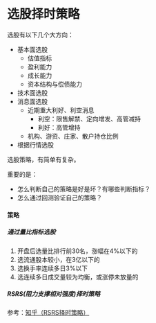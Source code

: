 # 选股择时策略



选股有以下几个大方向：

* 基本面选股
    * 估值指标
    * 盈利能力
    * 成长能力
    * 资本结构与偿债能力
* 技术面选股
* 消息面选股
    * 近期重大利好、利空消息
        * 利空：限售解禁、定向增发、高管减持
        * 利好：高管增持
    * 机构、游资、庄家、散户持仓比例
* 根据行情选股



选股策略，有简单有复杂。

重要的是：

* 怎么判断自己的策略是好是坏？有哪些判断指标？
* 怎么通过回测验证自己的策略？





#### 策略



##### 通过量比指标选股

1. 开盘后选量比排行前30名，涨幅在4%以下的
2. 选流通股本较小，在3亿以下的
3. 选换手率连续多日3%以下
4. 选连续多日成交量较为均衡，或涨停未放量的



##### RSRS(阻力支撑相对强度)择时策略

参考：[知乎（RSRS择时策略）](https://zhuanlan.zhihu.com/p/33501881)  

